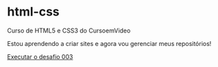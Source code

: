 # html-css
Curso de HTML5 e CSS3 do CursoemVideo

Estou aprendendo a criar sites e agora vou gerenciar meus repositórios!

<a href="https://arthursouusa.github.io/html-css/desafios%20self/dself003/index.html">Executar o desafio 003</a>